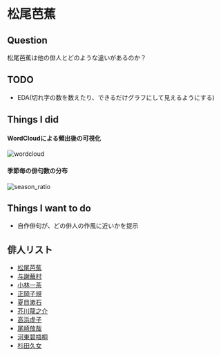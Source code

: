 # 松尾芭蕉

## Question
松尾芭蕉は他の俳人とどのような違いがあるのか？

## TODO
- EDA(切れ字の数を数えたり、できるだけグラフにして見えるようにする)

## Things I did
#### WordCloudによる頻出後の可視化
![wordcloud](https://user-images.githubusercontent.com/28744711/96115469-f42f2580-0f21-11eb-8bd7-8d9b7b0f375e.png)
#### 季節毎の俳句数の分布
![season_ratio](https://user-images.githubusercontent.com/28744711/96115466-f2fdf880-0f21-11eb-963a-a0960c557ccf.png)

## Things I want to do
- 自作俳句が、どの俳人の作風に近いかを提示

## 俳人リスト
- [松尾芭蕉](http://www5c.biglobe.ne.jp/~n32e131/haiku/bashou.html)
- [与謝蕪村](http://www5c.biglobe.ne.jp/~n32e131/haiku/buson.html)
- [小林一茶](http://www5c.biglobe.ne.jp/~n32e131/haiku/issa.html)
- [正岡子規](http://www5c.biglobe.ne.jp/~n32e131/haiku/siki.html)
- [夏目漱石](http://www5c.biglobe.ne.jp/~n32e131/haiku/souseki.html)
- [芥川龍之介](http://www5c.biglobe.ne.jp/~n32e131/haiku/ryunosuke.html)
- [高浜虚子](http://www5c.biglobe.ne.jp/~n32e131/haiku/kyoshi.html)
- [尾崎放哉](http://www5c.biglobe.ne.jp/~n32e131/haiku/housai.html)
- [河東碧梧桐](http://www5c.biglobe.ne.jp/~n32e131/haiku/hekigotoh.html)
- [杉田久女](http://www5c.biglobe.ne.jp/~n32e131/haiku/hisajo.html)
